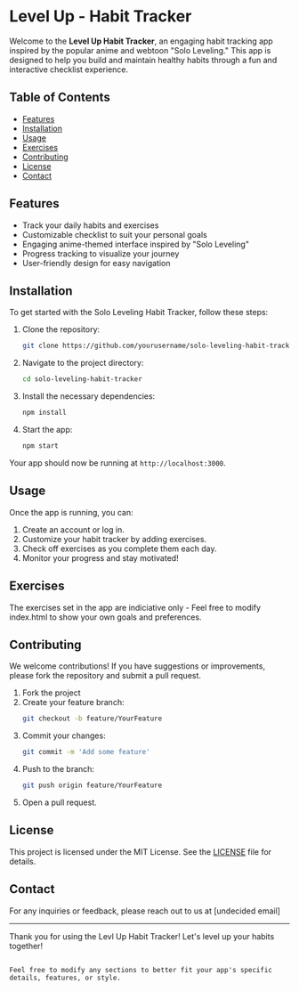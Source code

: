 # Level Up - Habit Tracker

Welcome to the **Level Up Habit Tracker**, an engaging habit tracking app inspired by the popular anime and webtoon "Solo Leveling." This app is designed to help you build and maintain healthy habits through a fun and interactive checklist experience.

## Table of Contents

- [Features](#features)
- [Installation](#installation)
- [Usage](#usage)
- [Exercises](#exercises)
- [Contributing](#contributing)
- [License](#license)
- [Contact](#contact)

## Features

- Track your daily habits and exercises
- Customizable checklist to suit your personal goals
- Engaging anime-themed interface inspired by "Solo Leveling"
- Progress tracking to visualize your journey
- User-friendly design for easy navigation

## Installation

To get started with the Solo Leveling Habit Tracker, follow these steps:

1. Clone the repository:
   ```bash
   git clone https://github.com/yourusername/solo-leveling-habit-tracker.git
   ```

2. Navigate to the project directory:
   ```bash
   cd solo-leveling-habit-tracker
   ```

3. Install the necessary dependencies:
   ```bash
   npm install
   ```

4. Start the app:
   ```bash
   npm start
   ```

Your app should now be running at `http://localhost:3000`.

## Usage

Once the app is running, you can:

1. Create an account or log in.
2. Customize your habit tracker by adding exercises.
3. Check off exercises as you complete them each day.
4. Monitor your progress and stay motivated!

## Exercises

The exercises set in the app are indiciative only - Feel free to modify index.html to show your own goals and preferences.


## Contributing

We welcome contributions! If you have suggestions or improvements, please fork the repository and submit a pull request.

1. Fork the project
2. Create your feature branch:
   ```bash
   git checkout -b feature/YourFeature
   ```
3. Commit your changes:
   ```bash
   git commit -m 'Add some feature'
   ```
4. Push to the branch:
   ```bash
   git push origin feature/YourFeature
   ```
5. Open a pull request.

## License

This project is licensed under the MIT License. See the [LICENSE](LICENSE) file for details.

## Contact

For any inquiries or feedback, please reach out to us at [undecided email]

---

Thank you for using the Levl Up Habit Tracker! Let's level up your habits together!
```

Feel free to modify any sections to better fit your app's specific details, features, or style.
